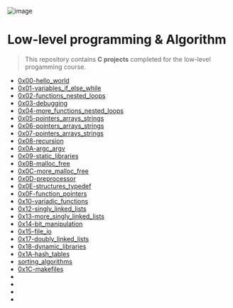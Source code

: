 ![image](https://user-images.githubusercontent.com/95341497/186492851-c9381e9a-69ff-4172-9f60-52edcee62eeb.png)


# Low-level programming & Algorithm

> This repository contains **C projects** completed for the low-level progamming course.

* [0x00-hello_world](https://github.com/jonyamagiri/alx-low_level_programming/tree/master/0x00-hello_world)
* [0x01-variables_if_else_while](https://github.com/jonyamagiri/alx-low_level_programming/tree/master/0x01-variables_if_else_while)
* [0x02-functions_nested_loops](https://github.com/jonyamagiri/alx-low_level_programming/tree/master/0x02-functions_nested_loops)
* [0x03-debugging](https://github.com/jonyamagiri/alx-low_level_programming/tree/master/0x03-debugging)
* [0x04-more_functions_nested_loops](https://github.com/jonyamagiri/alx-low_level_programming/tree/master/0x04-more_functions_nested_loops)
* [0x05-pointers_arrays_strings](https://github.com/jonyamagiri/alx-low_level_programming/tree/master/0x05-pointers_arrays_strings)
* [0x06-pointers_arrays_strings](https://github.com/jonyamagiri/alx-low_level_programming/tree/master/0x06-pointers_arrays_strings)
* [0x07-pointers_arrays_strings](https://github.com/jonyamagiri/alx-low_level_programming/tree/master/0x07-pointers_arrays_strings)
* [0x08-recursion](https://github.com/jonyamagiri/alx-low_level_programming/tree/master/0x08-recursion)
* [0x0A-argc_argv](https://github.com/jonyamagiri/alx-low_level_programming/tree/master/0x0A-argc_argv)
* [0x09-static_libraries](https://github.com/jonyamagiri/alx-low_level_programming/tree/master/0x09-static_libraries)
* [0x0B-malloc_free](https://github.com/jonyamagiri/alx-low_level_programming/tree/master/0x0B-malloc_free)
* [0x0C-more_malloc_free](https://github.com/jonyamagiri/alx-low_level_programming/tree/master/0x0C-more_malloc_free)
* [0x0D-preprocessor](https://github.com/jonyamagiri/alx-low_level_programming/tree/master/0x0D-preprocessor)
* [0x0E-structures_typedef](https://github.com/jonyamagiri/alx-low_level_programming/tree/master/0x0E-structures_typedef)
* [0x0F-function_pointers](https://github.com/jonyamagiri/alx-low_level_programming/tree/master/0x0F-function_pointers)
* [0x10-variadic_functions](https://github.com/jonyamagiri/alx-low_level_programming/tree/master/0x10-variadic_functions)
* [0x12-singly_linked_lists](https://github.com/jonyamagiri/alx-low_level_programming/tree/master/0x12-singly_linked_lists)
* [0x13-more_singly_linked_lists](https://github.com/jonyamagiri/alx-low_level_programming/tree/master/0x13-more_singly_linked_lists)
* [0x14-bit_manipulation](https://github.com/jonyamagiri/alx-low_level_programming/tree/master/0x14-bit_manipulation)
* [0x15-file_io](https://github.com/jonyamagiri/alx-low_level_programming/tree/master/0x15-file_io)
* [0x17-doubly_linked_lists](https://github.com/jonyamagiri/alx-low_level_programming/tree/master/0x17-doubly_linked_lists)
* [0x18-dynamic_libraries](https://github.com/jonyamagiri/alx-low_level_programming/tree/master/0x18-dynamic_libraries)
* [0x1A-hash_tables](https://github.com/jonyamagiri/alx-low_level_programming/tree/master/0x1A-hash_tables)
* [sorting_algorithms](https://github.com/jonyamagiri/sorting_algorithms)
* [0x1C-makefiles]()
* []()
* []()
* []()
* []()





